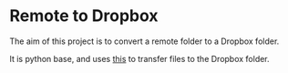 # Remote to Dropbox

The aim of this project is to convert a remote folder to a Dropbox folder. 

It is python base, and uses [this](https://github.com/andreafabrizi/Dropbox-Uploader) to transfer files to the Dropbox folder. 
